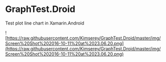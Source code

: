 # GraphTest.Droid

Test plot line chart in Xamarin.Android

![https://raw.githubusercontent.com/Kimserey/GraphTest.Droid/master/img/Screen%20Shot%202016-10-11%20at%2023.06.20.png](https://raw.githubusercontent.com/Kimserey/GraphTest.Droid/master/img/Screen%20Shot%202016-10-11%20at%2023.06.20.png)
